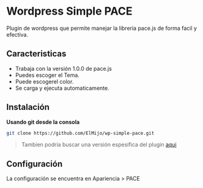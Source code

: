 # Wordpress Simple PACE
Plugin de wordpress que permite manejar la libreria pace.js de forma facil y efectiva.

## Caracteristicas

* Trabaja con la versión 1.0.0 de pace.js
* Puedes escoger el Tema.
* Puede escogerel color.
* Se carga y ejecuta automaticamente.

## Instalación

**Usando git desde la consola**
```bash
git clone https://github.com/ElMijo/wp-simple-pace.git
```

> Tambien podria buscar una versión espesifica del plugin [aqui](https://github.com/ElMijo/wp-simple-pace.git)

## Configuración

La configuración se encuentra en Apariencia > PACE
